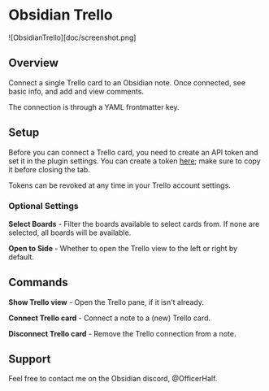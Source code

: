 # Obsidian Trello

![ObsidianTrello][doc/screenshot.png]

## Overview

Connect a single Trello card to an Obsidian note. Once connected, see basic info, and add and view comments.

The connection is through a YAML frontmatter key.

## Setup

Before you can connect a Trello card, you need to create an API token and set it in the plugin settings. You can create a token [here][tokenurl]; make sure to copy it before closing the tab.

Tokens can be revoked at any time in your Trello account settings.

### Optional Settings

**Select Boards** - Filter the boards available to select cards from. If none are selected, all boards will be available.

**Open to Side** - Whether to open the Trello view to the left or right by default.

## Commands

**Show Trello view** - Open the Trello pane, if it isn't already.

**Connect Trello card** - Connect a note to a (new) Trello card.

**Disconnect Trello card** - Remove the Trello connection from a note.

## Support

Feel free to contact me on the Obsidian discord, @OfficerHalf.

[tokenurl]: https://trello.com/1/authorize?expiration=never&scope=read,write&response_type=token&name=Obsidian%20Trello%20Token&key=9537467993aefd6dca9ee7788179c298
